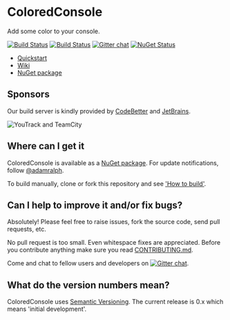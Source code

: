 # ColoredConsole

Add some color to your console.

[![Build Status](http://teamcity.codebetter.com/app/rest/builds/buildType:%28id:bt1253%29/statusIcon)](http://teamcity.codebetter.com/viewType.html?buildTypeId=bt1253&guest=1) [![Build Status](https://travis-ci.org/colored-console/colored-console.png?branch=dev)](https://travis-ci.org/colored-console/colored-console) [![Gitter chat](https://badges.gitter.im/colored-console/colored-console.png)](https://gitter.im/colored-console/colored-console) [![NuGet Status](http://img.shields.io/badge/NuGet-0.1.0~beta-blue.svg?style=flat)](https://www.nuget.org/packages/ColoredConsole/)

- [Quickstart](https://github.com/colored-console/colored-console/wiki/Quickstart)
- [Wiki](https://github.com/colored-console/colored-console/wiki)
- [NuGet package](https://nuget.org/packages/ColoredConsole/ "ColoredConsole on Nuget")

## Sponsors ##
Our build server is kindly provided by [CodeBetter](http://codebetter.com/) and [JetBrains](http://www.jetbrains.com/).

![YouTrack and TeamCity](http://www.jetbrains.com/img/banners/Codebetter300x250.png)
## Where can I get it

ColoredConsole is available as a [NuGet package](https://nuget.org/packages/ColoredConsole/). For update notifications, follow [@adamralph](https://twitter.com/#!/adamralph).

To build manually, clone or fork this repository and see ['How to build'](https://github.com/colored-console/colored-console/blob/dev/how_to_build.md).

## Can I help to improve it and/or fix bugs? ##

Absolutely! Please feel free to raise issues, fork the source code, send pull requests, etc.

No pull request is too small. Even whitespace fixes are appreciated. Before you contribute anything make sure you read [CONTRIBUTING.md](https://github.com/colored-console/colored-console/blob/dev/CONTRIBUTING.md).

Come and chat to fellow users and developers on [![Gitter chat](https://badges.gitter.im/colored-console/colored-console.png)](https://gitter.im/colored-console/colored-console).

## What do the version numbers mean? ##

ColoredConsole uses [Semantic Versioning](http://semver.org/). The current release is 0.x which means 'initial development'.
